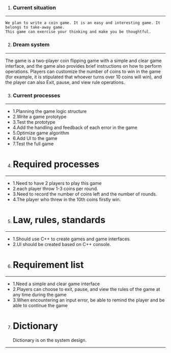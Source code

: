 1.  ### Current situation 
----------------  
    We plan to write a coin game. It is an easy and interesting game. It belongs to take-away game. 
    This game can exercise your thinking and make you be thoughtful.
    

2. ### Dream system
------------------- 

   The game is a  two-player coin flipping game with a simple and clear game interface, and the game also provides brief instructions on how to perform operations.
   Players can customize the number of coins to win in the game (for example, it is stipulated that whoever turns over 10 coins will win), and the player can also
   Exit, pause, and view rule operations.
    
3. ### Current processes
---------------
   * 1.Planning the game logic structure
   * 2.Write a game prototype
   * 3.Test the prototype
   * 4.Add the handling and feedback of each error in the game
   * 5.Optimize game algorithm
   * 6.Add UI to the game
   * 7.Test the full game

4. # Required processes
------------------
  * 1.Need to have 2 players to play this game 
  * 2.each player throw 1-3 coins per round.
  * 3.Need to record the number of coins left and the number of rounds.
  * 4.The player who threw in the 10th coins firstly win.


5. # Law, rules, standards
--------------
  * 1.Should use C++  to create games and game interfaces.
  * 2.UI should be created based on C++ console.


6. # Requirement list
-----------------
   * 1.Need a simple and clear game interface
   * 2.Players can choose to exit, pause, and view the rules of the game at any time during the game
   * 3.When encountering an input error, be able to remind the player and be able to continue the game
   

7. # Dictionary
    Dictionary is on the system design.
----------------------
